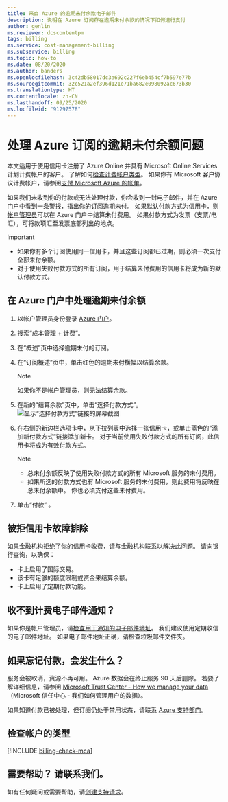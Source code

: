 ```yaml
---
title: 来自 Azure 的逾期未付余款电子邮件
description: 说明在 Azure 订阅存在逾期未付余款的情况下如何进行支付
author: genlin
ms.reviewer: dcscontentpm
tags: billing
ms.service: cost-management-billing
ms.subservice: billing
ms.topic: how-to
ms.date: 08/20/2020
ms.author: banders
ms.openlocfilehash: 3c42db58017dc3a692c227f6eb454cf7b597e77b
ms.sourcegitcommit: 32c521a2ef396d121e71ba682e098092ac673b30
ms.translationtype: HT
ms.contentlocale: zh-CN
ms.lasthandoff: 09/25/2020
ms.locfileid: "91297578"
---
```

# <a name="resolve-past-due-balance-for-your-azure-subscription"></a>处理 Azure 订阅的逾期未付余额问题

本文适用于使用信用卡注册了 Azure Online 并具有 Microsoft Online Services 计划计费帐户的客户。 了解如何[检查计费帐户类型](#check-the-type-of-your-account)。 如果你有 Microsoft 客户协议计费帐户，请参阅[支付 Microsoft Azure 的帐单](../understand/pay-bill.md)。

如果我们未收到你的付款或无法处理付款，你会收到一封电子邮件，并在 Azure 门户中看到一条警报，指出你的订阅逾期未付。 如果默认付款方式为信用卡，则[帐户管理员](../understand/subscription-transfer.md#whoisaa)可以在 Azure 门户中结算未付费用。 如果付款方式为发票（支票/电汇），可将款项汇至发票底部列出的地点。

> [!IMPORTANT]
> * 如果你有多个订阅使用同一信用卡，并且这些订阅都已过期，则必须一次支付全部未付余额。
> * 对于使用失败付款方式的所有订阅，用于结算未付费用的信用卡将成为新的默认付款方式。

## <a name="resolve-past-due-balance-in-the-azure-portal"></a>在 Azure 门户中处理逾期未付余额

1. 以帐户管理员身份登录 [Azure 门户](https://portal.azure.com)。
1. 搜索“成本管理 + 计费”。 
1. 在“概述”页中选择逾期未付的订阅。 
1. 在“订阅概述”页中，单击红色的逾期未付横幅以结算余款。 
    > [!NOTE]
    > 如果你不是帐户管理员，则无法结算余款。
1. 在新的“结算余款”页中，单击“选择付款方式”。  
    ![显示“选择付款方式”链接的屏幕截图](./media/resolve-past-due-balance/settle-balance-screen.png)

1. 在右侧的新边栏选项卡中，从下拉列表中选择一张信用卡，或单击蓝色的“添加新付款方式”链接添加新卡。  对于当前使用失败付款方式的所有订阅，此信用卡将成为有效付款方式。
     > [!NOTE]
     > * 总未付余额反映了使用失败付款方式的所有 Microsoft 服务的未付费用。
     > * 如果所选的付款方式也有 Microsoft 服务的未付费用，则此费用将反映在总未付余额中。 你也必须支付这些未付费用。
1. 单击“付款”  。

## <a name="troubleshoot-declined-credit-card"></a>被拒信用卡故障排除

如果金融机构拒绝了你的信用卡收费，请与金融机构联系以解决此问题。 请向银行查询，以确保：
- 卡上启用了国际交易。
- 该卡有足够的额度限制或资金来结算余额。
- 卡上启用了定期付款功能。

## <a name="not-getting-billing-email-notifications"></a>收不到计费电子邮件通知？

如果你是帐户管理员，请[检查用于通知的电子邮件地址](change-azure-account-profile.md)。 我们建议使用定期收信的电子邮件地址。 如果电子邮件地址正确，请检查垃圾邮件文件夹。

## <a name="if-i-forget-to-pay-what-happens"></a>如果忘记付款，会发生什么？

服务会被取消，资源不再可用。 Azure 数据会在终止服务 90 天后删除。 若要了解详细信息，请参阅 [Microsoft Trust Center - How we manage your data](https://go.microsoft.com/fwLink/p/?LinkID=822930&clcid=0x409)（Microsoft 信任中心 - 我们如何管理用户的数据）。

如果知道付款已被处理，但订阅仍处于禁用状态，请联系 [Azure 支持部门](https://portal.azure.com/#blade/Microsoft_Azure_Support/HelpAndSupportBlade)。

## <a name="check-the-type-of-your-account"></a>检查帐户的类型
[!INCLUDE [billing-check-mca](../../../includes/billing-check-account-type.md)]

## <a name="need-help-contact-us"></a>需要帮助？ 请联系我们。

如有任何疑问或需要帮助，请[创建支持请求](https://go.microsoft.com/fwlink/?linkid=2083458)。
